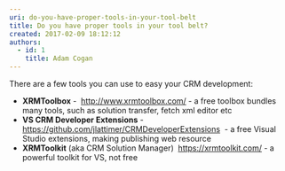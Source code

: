 ```yaml
---
uri: do-you-have-proper-tools-in-your-tool-belt
title: Do you have proper tools in your tool belt?
created: 2017-02-09 18:12:12
authors:
  - id: 1
    title: Adam Cogan
---
```





<span class='intro'> There are a few tools you can use to easy your CRM development&#58;​<br> </span>

<ul><li><b>XRMToolbox</b> - &#160;<a href="http&#58;//www.xrmtoolbox.com/" target="_blank">http&#58;//www.xrmtoolbox.com/</a> - a free toolbox bundles many tools, such as solution transfer, fetch xml editor etc</li><li><b>VS CRM Developer Extensions</b> - <a href="https&#58;//github.com/jlattimer/CRMDeveloperExtensions" target="_blank">https&#58;//github.com/jlattimer/CRMDeveloperExtensions</a>&#160; - a free Visual Studio extensions, making publishing web resource</li><li><b>XRMToolkit</b> (aka CRM Solution Manager) &#160;<a href="https&#58;//xrmtoolkit.com/" target="_blank">https&#58;//xrmtoolkit.com/</a> - a powerful toolkit for VS, not free​<br></li></ul>


